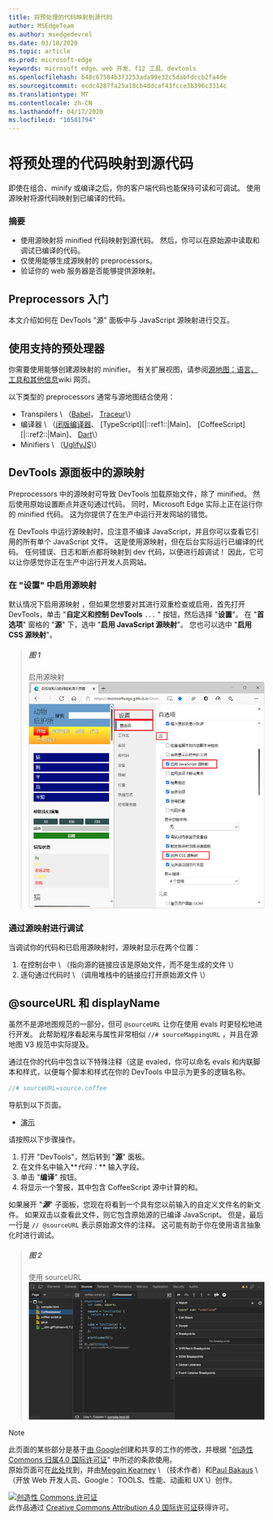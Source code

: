 ```yaml
---
title: 将预处理的代码映射到源代码
author: MSEdgeTeam
ms.author: msedgedevrel
ms.date: 03/18/2020
ms.topic: article
ms.prod: microsoft-edge
keywords: microsoft edge、web 开发、f12 工具、devtools
ms.openlocfilehash: b48c67584b3f3253ada99e32c5dabfdccb2fa4de
ms.sourcegitcommit: ecdc4287fa25a18cb4ddcaf43fcce3b396c3314c
ms.translationtype: MT
ms.contentlocale: zh-CN
ms.lasthandoff: 04/17/2020
ms.locfileid: "10581794"
---
```

<!-- Copyright Meggin Kearney and Paul Bakaus

   Licensed under the Apache License, Version 2.0 (the "License");
   you may not use this file except in compliance with the License.
   You may obtain a copy of the License at

       https://www.apache.org/licenses/LICENSE-2.0

   Unless required by applicable law or agreed to in writing, software
   distributed under the License is distributed on an "AS IS" BASIS,
   WITHOUT WARRANTIES OR CONDITIONS OF ANY KIND, either express or implied.
   See the License for the specific language governing permissions and
   limitations under the License.  -->  





# 将预处理的代码映射到源代码   




即使在组合、minify 或编译之后，你的客户端代码也能保持可读和可调试。  使用源映射将源代码映射到已编译的代码。  

### 摘要  

*   使用源映射将 minified 代码映射到源代码。 然后，你可以在原始源中读取和调试已编译的代码。  
*   仅使用能够生成源映射的 preprocessors。  
*   验证你的 web 服务器是否能够提供源映射。  

<!--todo: add link to preprocessors capable of producing Source Maps when section is available -->  
<!--[]: /web/tools/setup/setup-preprocessors?#supported_preprocessors ""  -->  

## Preprocessors 入门  

本文介绍如何在 DevTools "源" 面板中与 JavaScript 源映射进行交互。  <!--For a first overview of what preprocessors are, how each may help, and how Source Maps work; see Set Up CSS & JS Preprocessors.  -->  

<!--todo: add link to Set Up CSS & JS Preprocessors when section is available -->  
<!--[]: /web/tools/setup/setup-preprocessors#debugging-and-editing-preprocessed-content ""  -->  

## 使用支持的预处理器  

你需要使用能够创建源映射的 minifier。  <!--For the most popular options, see the preprocessor support section.  -->  有关扩展视图，请参阅[源地图：语言、工具和其他信息][GitHubWikiSourceMapsLanguagesTools]wiki 网页。  

<!--todo: add link to see the preprocessor support section when section is available -->  
<!--[]: /web/tools/setup/setup-preprocessors?#supported_preprocessors ""  -->  

以下类型的 preprocessors 通常与源地图结合使用：  

*   Transpilers \ （[Babel][BabelJS]， [Traceur][GitHubWikiGoogleTraceurCompiler]\）  
*   编译器 \ （[闭版编译器][GitHubGoogleClosureCompiler]、 [TypeScript][|::ref1::|Main]、 [CoffeeScript][|::ref2::|Main]、 [Dart][DartMain]\）  
*   Minifiers \ （[UglifyJS][GitHubMishooUglifyJS]\）  

## DevTools 源面板中的源映射  

Preprocessors 中的源映射可导致 DevTools 加载原始文件，除了 minified。  然后使用原始设置断点并逐句通过代码。  同时，Microsoft Edge 实际上正在运行你的 minified 代码。 这为你提供了在生产中运行开发网站的错觉。  

在 DevTools 中运行源映射时，应注意不编译 JavaScript，并且你可以查看它引用的所有单个 JavaScript 文件。  这是使用源映射，但在后台实际运行已编译的代码。  任何错误、日志和断点都将映射到 dev 代码，以便进行超调试！  因此，它可以让你感觉你正在生产中运行开发人员网站。  

### 在 "设置" 中启用源映射  

默认情况下启用源映射 <!--\(as of Microsoft Edge 39\)-->，但如果您想要对其进行双重检查或启用，首先打开 DevTools，单击 "**自定义和控制 DevTools** `...` " 按钮，然后选择 "**设置**"。  在 "**首选项**" 窗格的 "**源**" 下，选中 "**启用 JavaScript 源映射**"。  您也可以选中 "**启用 CSS 源映射**"。  

> ##### 图 1  
> 启用源映射  
> ![启用源映射][ImageSourceMaps]  

### 通过源映射进行调试  

当调试你的代码和已启用源映射时，源映射显示在两个位置：  

1.  在控制台中 \ （指向源的链接应该是原始文件，而不是生成的文件 \）  
1.  逐句通过代码时 \ （调用堆栈中的链接应打开原始源文件 \）  

<!--todo: add link to debugging your code when section is available -->  
<!--[DebugBreakpointsStepCode]: https://docs.microsoft.com/microsoft-edge/devtools-guide-chromium/debug/breakpoints/step-code ""  -->  

## @sourceURL 和 displayName  

虽然不是源地图规范的一部分，但可 `@sourceURL` 让你在使用 evals 时更轻松地进行开发。  此帮助程序看起来与属性非常相似 `//# sourceMappingURL` ，并且在源地图 V3 规范中实际提及。  

通过在你的代码中包含以下特殊注释（这是 evaled，你可以命名 evals 和内联脚本和样式，以便每个脚本和样式在你的 DevTools 中显示为更多的逻辑名称。  

```javascript
//# sourceURL=source.coffee
```  

导航到以下页面。  

*   [演示][CssNinjaDemoSourceMapping]

请按照以下步骤操作。  

1.  打开 "DevTools"，然后转到 "**源**" 面板。  
1.  在文件名中输入**_代码：_** 输入字段。  
1.  单击 "**编译**" 按钮。  
1.  将显示一个警报，其中包含 CoffeeScript 源中计算的和。  

如果展开 "**_源_**" 子面板，您现在将看到一个具有您以前输入的自定义文件名的新文件。  如果双击以查看此文件，则它包含原始源的已编译 JavaScript。  但是，最后一行是 `// @sourceURL` 表示原始源文件的注释。  这可能有助于你在使用语言抽象化时进行调试。  

> ##### 图 2
> 使用 sourceURL  
> ![使用 sourceURL][ImageCoffeeScript]  

<!--## Feedback   -->  



<!-- image links -->  

[ImageSourceMaps]: /microsoft-edge/devtools-guide-chromium/media/javascript-settings-preferences-sources-enable-javascript-source-maps.msft.png "图1：启用源映射"  
[ImageCoffeeScript]: /microsoft-edge/devtools-guide-chromium/media/javascript-sources-page-coffeeeeeeee.msft.png "图2：使用 sourceURL"  

<!-- links -->  

[BabelJS]: https://babeljs.io "Babel 是 JavaScript 编译器"  
[CoffeeScriptMain]: https://coffeescript.org "CoffeeScript"  
[CssNinjaDemoSourceMapping]: https://www.thecssninja.com/demo/source_mapping/compile.html "一个简单的//# sourceURL eval 命名示例"  
[DartMain]: https://www.dartlang.org "Dart 编程语言"  
[GitHubGoogleClosureCompiler]: https://github.com/google/closure-compiler "google/闭包-编译器 |GitHub"  
[GitHubMishooUglifyJS]: https://github.com/mishoo/UglifyJS "mishoo/UglifyJS |GitHub"  
[GitHubWikiSourceMapsLanguagesTools]: https://github.com/ryanseddon/source-map/wiki/Source-maps:-languages,-tools-and-other-info "源地图：语言、工具和其他信息 |GitHub wiki"  
[GitHubWikiGoogleTraceurCompiler]: https://github.com/google/traceur-compiler/wiki/Getting-Started "入门-google/traceur-编译器 |GitHub wiki"  
[TypeScriptMain]: https://www.typescriptlang.org "TypeScript"  

> [!NOTE]
> 此页面的某些部分是基于[由 Google][GoogleSitePolicies]创建和共享的工作的修改，并根据 "[创造性 Commons 归属4.0 国际许可证][CCA4IL]" 中所述的条款使用。  
> 原始页面可在[此处](https://developers.google.com/web/tools/chrome-devtools/javascript/source-maps)找到，并由[Meggin Kearney][MegginKearney] \ （技术作者）和[Paul Bakaus][PaulBakaus] \ （开放 Web 开发人员、Google： TOOLS、性能、动画和 UX \）创作。  

[![创造性 Commons 许可证][CCby4Image]][CCA4IL]  
此作品通过 [Creative Commons Attribution 4.0 国际许可证][CCA4IL]获得许可。  

[CCA4IL]: https://creativecommons.org/licenses/by/4.0  
[CCby4Image]: https://i.creativecommons.org/l/by/4.0/88x31.png  
[GoogleSitePolicies]: https://developers.google.com/terms/site-policies  
[KayceBasques]: https://developers.google.com/web/resources/contributors/kaycebasques  
[MegginKearney]: https://developers.google.com/web/resources/contributors/megginkearney  
[PaulBakaus]: https://developers.google.com/web/resources/contributors/pbakaus  
